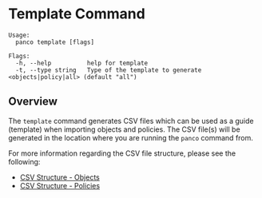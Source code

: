 # Template Command

```
Usage:
  panco template [flags]

Flags:
  -h, --help          help for template
  -t, --type string   Type of the template to generate <objects|policy|all> (default "all")
```

## Overview

The `template` command generates CSV files which can be used as a guide (template) when importing objects and policies. The CSV file(s) will be generated in the location where you are running the `panco` command from.

For more information regarding the CSV file structure, please see the following:

* [CSV Structure - Objects](https://panco.dev/csvObjects.html)
* [CSV Structure - Policies](https://panco.dev/csvPolicy.html)